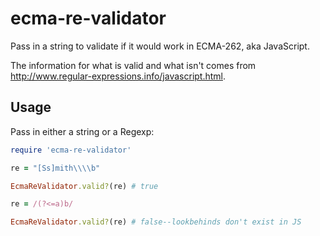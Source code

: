 # ecma-re-validator

Pass in a string to validate if it would work in ECMA-262, aka JavaScript.

The information for what is valid and what isn't comes from <http://www.regular-expressions.info/javascript.html>.

## Usage

Pass in either a string or a Regexp:

``` ruby
require 'ecma-re-validator'

re = "[Ss]mith\\\\b"

EcmaReValidator.valid?(re) # true

re = /(?<=a)b/

EcmaReValidator.valid?(re) # false--lookbehinds don't exist in JS
```
